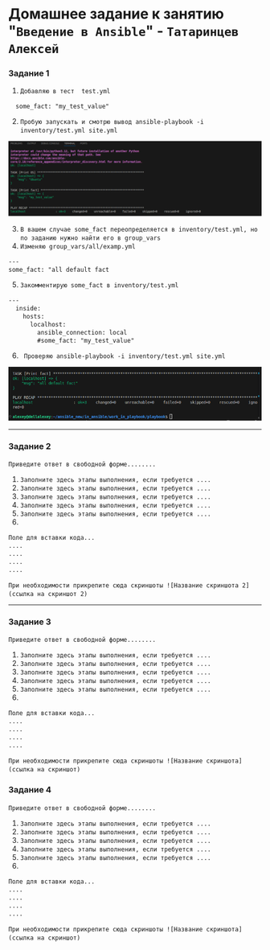 # Домашнее задание к занятию "`Введение в Ansible`" - `Татаринцев Алексей`


### Задание 1

1. `Добавляю в тест  test.yml`

```
  some_fact: "my_test_value" 
  ```
2. `Пробую запускать и смотрю вывод ansible-playbook -i inventory/test.yml site.yml`

![1](https://github.com/Foxbeerxxx/work_in_playbook/blob/main/img/img1.png)

3. `В вашем случае some_fact переопределяется в inventory/test.yml, но по заданию нужно найти его в group_vars`
4. `Изменяю group_vars/all/examp.yml`

```
---
some_fact: "all default fact 
```
5. `Закомментирую some_fact в inventory/test.yml`

```
---
  inside:
    hosts:
      localhost:
        ansible_connection: local
        #some_fact: "my_test_value" 

```
6. ` Проверяю ansible-playbook -i inventory/test.yml site.yml`

![2](https://github.com/Foxbeerxxx/work_in_playbook/blob/main/img/img2.png)


---

### Задание 2

`Приведите ответ в свободной форме........`

1. `Заполните здесь этапы выполнения, если требуется ....`
2. `Заполните здесь этапы выполнения, если требуется ....`
3. `Заполните здесь этапы выполнения, если требуется ....`
4. `Заполните здесь этапы выполнения, если требуется ....`
5. `Заполните здесь этапы выполнения, если требуется ....`
6. 

```
Поле для вставки кода...
....
....
....
....
```

`При необходимости прикрепитe сюда скриншоты
![Название скриншота 2](ссылка на скриншот 2)`


---

### Задание 3

`Приведите ответ в свободной форме........`

1. `Заполните здесь этапы выполнения, если требуется ....`
2. `Заполните здесь этапы выполнения, если требуется ....`
3. `Заполните здесь этапы выполнения, если требуется ....`
4. `Заполните здесь этапы выполнения, если требуется ....`
5. `Заполните здесь этапы выполнения, если требуется ....`
6. 

```
Поле для вставки кода...
....
....
....
....
```

`При необходимости прикрепитe сюда скриншоты
![Название скриншота](ссылка на скриншот)`

### Задание 4

`Приведите ответ в свободной форме........`

1. `Заполните здесь этапы выполнения, если требуется ....`
2. `Заполните здесь этапы выполнения, если требуется ....`
3. `Заполните здесь этапы выполнения, если требуется ....`
4. `Заполните здесь этапы выполнения, если требуется ....`
5. `Заполните здесь этапы выполнения, если требуется ....`
6. 

```
Поле для вставки кода...
....
....
....
....
```

`При необходимости прикрепитe сюда скриншоты
![Название скриншота](ссылка на скриншот)`
